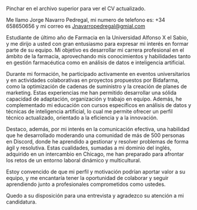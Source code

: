 Pinchar en el archivo superior para ver el CV actualizado.

Me llamo Jorge Navarro Pedregal, mi numero de telefono es: +34 658650656 y mi correo es Jnavarropedregal@gmial.com

Estudiante de último año de Farmacia en la Universidad Alfonso X el Sabio, y me dirijo a usted con gran entusiasmo para expresar mi interés en formar parte de su equipo. Mi objetivo es desarrollar mi carrera profesional en el ámbito de la farmacia, aprovechando mis conocimientos y habilidades tanto en gestión farmacéutica como en análisis de datos e inteligencia artificial.

Durante mi formación, he participado activamente en eventos universitarios y en actividades colaborativas en proyectos propuestos por Bidafarma, como la optimización de cadenas de suministro y la creación de planes de marketing. Estas experiencias me han permitido desarrollar una sólida capacidad de adaptación, organización y trabajo en equipo. Además, he complementado mi educación con cursos específicos en análisis de datos y técnicas de inteligencia artificial, lo cual me permite ofrecer un perfil técnico actualizado, orientado a la eficiencia y a la innovación.

Destaco, además, por mi interés en la comunicación efectiva, una habilidad que he desarrollado moderando una comunidad de más de 500 personas en Discord, donde he aprendido a gestionar y resolver problemas de forma ágil y resolutiva. Estas cualidades, sumadas a mi dominio del inglés, adquirido en un intercambio en Chicago, me han preparado para afrontar los retos de un entorno laboral dinámico y multicultural.

Estoy convencido de que mi perfil y motivación podrían aportar valor a su equipo, y me encantaría tener la oportunidad de colaborar y seguir aprendiendo junto a profesionales comprometidos como ustedes.

Quedo a su disposición para una entrevista y agradezco su atención a mi candidatura.
